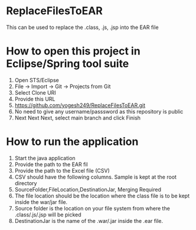 # ReplaceFilesToEAR
This can be used to replace the .class, .js, .jsp into the EAR file


# How to open this project in Eclipse/Spring tool suite
1. Open STS/Eclipse
2. File -> Import -> Git -> Projects from Git
3. Select Clone URI
4. Provide this URL
5. https://github.com/yogesh249/ReplaceFilesToEAR.git
6. No need to give any username/passsword as this repository is public
7. Next Next Next, select main branch and click Finish

# How to run the application
1. Start the java application
2. Provide the path to the EAR fil
3. Provide the path to the Excel file (CSV)
4. CSV should have the following columns. Sample is kept at the root directory
5. SourceFolder,FileLocation,DestinationJar, Merging Required
6. The file location should be the location where the class file is to be kept inside the war/jar file.
7. Source folder is the location on your file system from where the .class/.js/.jsp will be picked
8. DestinationJar is the name of the .war/.jar inside the .ear file.



